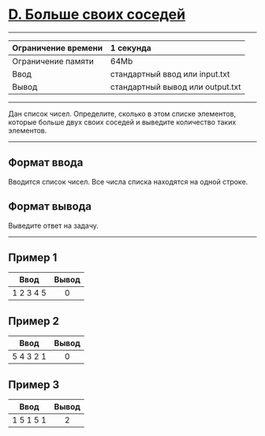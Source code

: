 # [D. Больше своих соседей](https://contest.yandex.ru/contest/27472/problems/D/)

---
| Ограничение времени  | 1 секунда  |
| :--- |:---|
| Ограничение памяти     | 64Mb |
| Ввод      | стандартный ввод или input.txt |
| Вывод | стандартный вывод или output.txt |
---

Дан список чисел. Определите, сколько в этом списке элементов, которые больше двух своих соседей и выведите количество таких элементов.

---
## Формат ввода
Вводится список чисел. Все числа списка находятся на одной строке.

## Формат вывода
Выведите ответ на задачу.

---
## Пример 1

| Ввод  | Вывод  |
| :---: | :---: |
| 1 2 3 4 5 | 0 |

## Пример 2

| Ввод  | Вывод  |
| :---: | :---: |
| 5 4 3 2 1 | 0 |

## Пример 3

| Ввод  | Вывод  |
| :---: | :---: |
| 1 5 1 5 1 | 2 |
